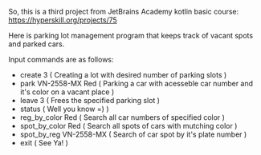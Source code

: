 So, this is a third project from JetBrains Academy kotlin basic course: https://hyperskill.org/projects/75

Here is parking lot management program that keeps track of vacant spots and parked cars.

Input commands are as follows:
- create 3 ( Creating a lot with desired number of parking slots )
- park VN-2558-MX Red ( Parking a car with acesseble car number and it's color on a vacant place )
- leave 3 ( Frees the specified parking slot )
- status ( Well you know =) )
- reg_by_color Red ( Search all car numbers of specified color )
- spot_by_color Red ( Search all spots of cars with mutching color )
- spot_by_reg VN-2558-MX ( Search of car spot by it's plate number )
- exit ( See Ya! )
